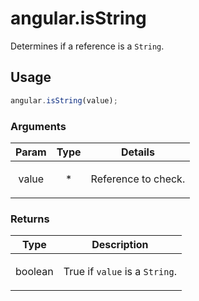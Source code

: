 



# angular.isString








Determines if a reference is a `String`.







  

## Usage
```js
angular.isString(value);
```





### Arguments

| Param | Type | Details |
| :--: | :--: | :--: |
| value | * | <p>Reference to check.</p>  |

### Returns

| Type | Description |
| :--: | :--: |
| boolean | <p>True if <code>value</code> is a <code>String</code>.</p>  |








